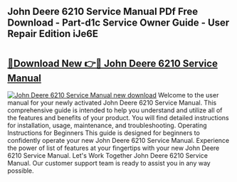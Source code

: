 ## John Deere 6210 Service Manual PDf Free Download - Part-d1c Service Owner Guide - User Repair Edition iJe6E

# <h2><a href="http://bc92408.oget.top/?id=John+Deere+6210+Service+Manual">🔗Download New 👉🔴 John Deere 6210 Service Manual</a></h2>

[![John Deere 6210 Service Manual new download](https://i.imgur.com/5g1atiW.png)](http://bc92408.oget.top/?id=John+Deere+6210+Service+Manual)
Welcome to the user manual for your newly activated John Deere 6210 Service Manual. This comprehensive guide is intended to help you understand and utilize all of the features and benefits of your product. You will find detailed instructions for installation, usage, maintenance, and troubleshooting. Operating Instructions for Beginners This guide is designed for beginners to confidently operate your new John Deere 6210 Service Manual. Experience the power of list of features at your fingertips with your new John Deere 6210 Service Manual. Let's Work Together John Deere 6210 Service Manual. Our customer support team is ready to assist you in any way possible.
